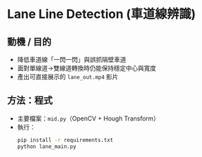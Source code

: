 # Lane Line Detection (車道線辨識)

## 動機 / 目的
- 降低車道線「一閃一閃」與誤抓隔壁車道
- 面對單線道→雙線道轉換時仍能保持穩定中心與寬度
- 產出可直接展示的 `lane_out.mp4` 影片

## 方法：程式
- 主要檔案：`mid.py`（OpenCV + Hough Transform）
- 執行：
  ```bash
  pip install -r requirements.txt
  python lane_main.py
